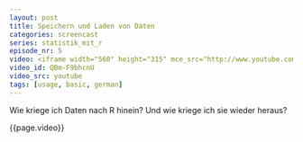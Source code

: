 ```yaml
---
layout: post
title: Speichern und Laden von Daten
categories: screencast
series: statistik_mit_r
episode_nr: 5
video: <iframe width="560" height="315" mce_src="http://www.youtube.com/embed/QBm-F9bhcnU" frameborder="0" allowfullscreen="" src="http://www.youtube.com/embed/QBm-F9bhcnU"></iframe>
video_id: QBm-F9bhcnU
video_src: youtube
tags: [usage, basic, german]
---
```


Wie kriege ich Daten nach R hinein? Und wie kriege ich sie wieder heraus?
<!--more-->
{{page.video}}
